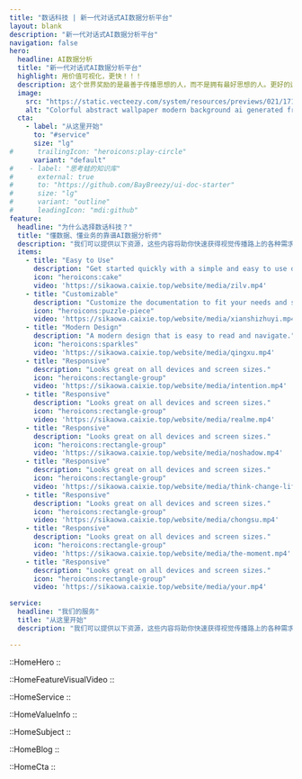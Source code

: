 ```yaml
---
title: "数话科技 | 新一代对话式AI数据分析平台"
layout: blank
description: "新一代对话式AI数据分析平台"
navigation: false
hero:
  headline: AI数据分析
  title: "新一代对话式AI数据分析平台"
  highlight: 用价值可视化，更快！！！
  description: 这个世界奖励的是最善于传播思想的人，而不是拥有最好思想的人。更好的运用视觉传播，就能创造巨大的优势。
  image:
    src: "https://static.vecteezy.com/system/resources/previews/021/171/733/non_2x/colorful-abstract-wallpaper-modern-background-ai-generated-free-photo.jpg"
    alt: "Colorful abstract wallpaper modern background ai generated free photo"
  cta:
    - label: "从这里开始"
      to: "#service"
      size: "lg"
#      trailingIcon: "heroicons:play-circle"
      variant: "default"
#    - label: "思考蛙的知识库"
#      external: true
#      to: "https://github.com/BayBreezy/ui-doc-starter"
#      size: "lg"
#      variant: "outline"
#      leadingIcon: "mdi:github"      
feature:
  headline: "为什么选择数话科技？"
  title: "懂数据、懂业务的靠谱AI数据分析师"
  description: "我们可以提供以下资源，这些内容将助你快速获得视觉传播路上的各种需求。"
  items:
    - title: "Easy to Use"
      description: "Get started quickly with a simple and easy to use documentation starter."
      icon: "heroicons:cake"
      video: 'https://sikaowa.caixie.top/website/media/zilv.mp4'
    - title: "Customizable"
      description: "Customize the documentation to fit your needs and style."
      icon: "heroicons:puzzle-piece"
      video: 'https://sikaowa.caixie.top/website/media/xianshizhuyi.mp4'
    - title: "Modern Design"
      description: "A modern design that is easy to read and navigate."
      icon: "heroicons:sparkles"
      video: 'https://sikaowa.caixie.top/website/media/qingxu.mp4'
    - title: "Responsive"
      description: "Looks great on all devices and screen sizes."
      icon: "heroicons:rectangle-group"
      video: 'https://sikaowa.caixie.top/website/media/intention.mp4'
    - title: "Responsive"
      description: "Looks great on all devices and screen sizes."
      icon: "heroicons:rectangle-group"
      video: 'https://sikaowa.caixie.top/website/media/realme.mp4'
    - title: "Responsive"
      description: "Looks great on all devices and screen sizes."
      icon: "heroicons:rectangle-group"
      video: 'https://sikaowa.caixie.top/website/media/noshadow.mp4'
    - title: "Responsive"
      description: "Looks great on all devices and screen sizes."
      icon: "heroicons:rectangle-group"
      video: 'https://sikaowa.caixie.top/website/media/think-change-life.mp4'
    - title: "Responsive"
      description: "Looks great on all devices and screen sizes."
      icon: "heroicons:rectangle-group"
      video: 'https://sikaowa.caixie.top/website/media/chongsu.mp4'
    - title: "Responsive"
      description: "Looks great on all devices and screen sizes."
      icon: "heroicons:rectangle-group"
      video: 'https://sikaowa.caixie.top/website/media/the-moment.mp4'
    - title: "Responsive"
      description: "Looks great on all devices and screen sizes."
      icon: "heroicons:rectangle-group"
      video: 'https://sikaowa.caixie.top/website/media/your.mp4'

service:
  headline: "我们的服务"
  title: "从这里开始"
  description: "我们可以提供以下资源，这些内容将助你快速获得视觉传播路上的各种需求。"

---
```


::HomeHero
::

::HomeFeatureVisualVideo
::

::HomeService
::

::HomeValueInfo
::

::HomeSubject
::

::HomeBlog
::

::HomeCta
::

[//]: # (100+动画)
[//]: # (::HomeCollection)
[//]: # (::)


